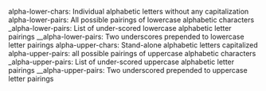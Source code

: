 alpha-lower-chars: Individual alphabetic letters without any capitalization
alpha-lower-pairs: All possible pairings of lowercase alphabetic characters
_alpha-lower-pairs: List of under-scored lowercase alphabetic letter pairings 
__alpha-lower-pairs: Two underscores prepended to lowercase letter pairings
alpha-upper-chars: Stand-alone alphabetic letters capitalized
alpha-upper-pairs: all possible pairings of uppercase alphabetic characters
_alpha-upper-pairs: List of under-scored uppercase alphabetic letter pairings
__alpha-upper-pairs: Two underscored prepended to uppercase letter pairings
